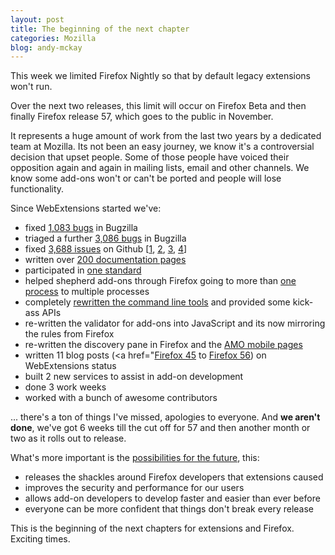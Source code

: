 ```yaml
---
layout: post
title: The beginning of the next chapter
categories: Mozilla
blog: andy-mckay
---
```


This week we limited Firefox Nightly so that by default legacy extensions won't run.

Over the next two releases, this limit will occur on Firefox Beta and then finally Firefox release 57, which goes to the public in November.

It represents a huge amount of work from the last two years by a dedicated team at Mozilla. Its not been an easy journey, we know it's a controversial decision that upset people. Some of those people have voiced their opposition again and again in mailing lists, email and other channels. We know some add-ons won't or can't be ported and people will lose functionality.

Since WebExtensions started we've:

* fixed <a href="https://bugzilla.mozilla.org/buglist.cgi?bug_status=RESOLVED&bug_status=VERIFIED&bug_status=CLOSED&component=WebExtensions%3A%20Android&component=WebExtensions%3A%20Compatibility&component=WebExtensions%3A%20Developer%20Tools&component=WebExtensions%3A%20Experiments&component=WebExtensions%3A%20Frontend&component=WebExtensions%3A%20General&component=WebExtensions%3A%20Request%20Handling&component=WebExtensions%3A%20Untriaged&list_id=13723645&product=Toolkit&query_format=advanced&resolution=FIXED&order=assigned_to%20DESC%2Cbug_status%2Cpriority%2Cbug_id&limit=0">1,083 bugs</a> in Bugzilla
* triaged a further <a href="https://bugzilla.mozilla.org/buglist.cgi?component=WebExtensions%3A%20Android&component=WebExtensions%3A%20Compatibility&component=WebExtensions%3A%20Developer%20Tools&component=WebExtensions%3A%20Experiments&component=WebExtensions%3A%20Frontend&component=WebExtensions%3A%20General&component=WebExtensions%3A%20Request%20Handling&component=WebExtensions%3A%20Untriaged&list_id=13723650&product=Toolkit&query_format=advanced&order=assigned_to%20DESC%2Cbug_status%2Cpriority%2Cbug_id&limit=0">3,086 bugs</a> in Bugzilla
* fixed <a href="https://github.com/mozilla/addons-server/issues">3,688 issues</a> on Github [<a href="https://github.com/mozilla/addons-server/issues">1</a>, <a href="https://github.com/mozilla/addons-linter/issues">2</a>, <a href="https://github.com/mozilla/web-ext/issues">3</a>, <a href="https://github.com/mozilla/addons-frontend/issues">4</a>]
* written over <a href="https://developer.mozilla.org/en-US/Add-ons/WebExtensions">200 documentation pages</a>
* participated in <a href="https://browserext.github.io/browserext/">one standard</a>
* helped shepherd add-ons through Firefox going to more than <a href="https://wiki.mozilla.org/Electrolysis">one process</a> to multiple processes
* completely <a href="https://github.com/mozilla/web-ext">rewritten the command line tools</a> and provided some kick-ass APIs
* re-written the validator for add-ons into JavaScript and its now mirroring the rules from Firefox
* re-written the discovery pane in Firefox and the <a href="https://addons.mozilla.org/en-US/firefox/">AMO mobile pages</a>
* written 11 blog posts (<a href="<a href="https://blog.mozilla.org/addons/2015/12/21/webextensions-in-firefox-45-2/">Firefox 45</a> to <a href="https://blog.mozilla.org/addons/2017/08/10/webextensions-firefox-56/">Firefox 56</a>) on WebExtensions status
* built 2 new services to assist in add-on development
* done 3 work weeks
* worked with a bunch of awesome contributors

... there's a ton of things I've missed, apologies to everyone. And <b>we aren't done</b>, we've got 6 weeks till the cut off for 57 and then another month or two as it rolls out to release.

What's more important is the <a href="http://mckay.pub/2016-04-17-addons-old/">possibilities for the future</a>, this:

* releases the shackles around Firefox developers that extensions caused
* improves the security and performance for our users
* allows add-on developers to develop faster and easier than ever before
* everyone can be more confident that things don't break every release

This is the beginning of the next chapters for extensions and Firefox. Exciting times.
